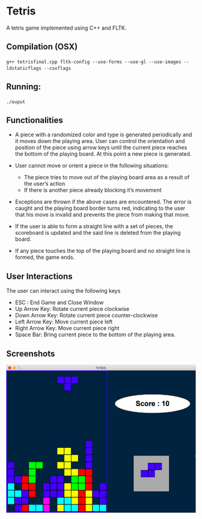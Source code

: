 # Tetris
A tetris game implemented using C++ and FLTK.

## Compilation (OSX)
`g++ tetrisfinal.cpp fltk-config --use-forms --use-gl --use-images --ldstaticflags --cxxflags` 

## Running: 
`./ouput`

## Functionalities
- A piece with a randomized color and type is generated periodically and it moves down the playing area. User can control the orientation and
position of the piece using arrow keys until the current piece reaches the bottom of the playing board. At this point a new piece is generated.
- User cannot move or orient a piece in the following situations:
    - The piece tries to move out of the playing board area as a result of the user’s action
    - If there is another piece already blocking it’s movement
    
- Exceptions are thrown if the above cases are encountered. The error is
caught and the playing board border turns red, indicating to the user
that his move is invalid and prevents the piece from making that
move.
- If the user is able to form a straight line with a set of pieces, the
scoreboard is updated and the said line is deleted from the playing board.
- If any piece touches the top of the playing board and no straight line is
formed, the game ends.


## User Interactions
The user can interact using the following keys
- ESC : End Game and Close Window
- Up Arrow Key: Rotate current piece clockwise
- Down Arrow Key: Rotate current piece counter-clockwise
- Left Arrow Key: Move current piece left
- Right Arrow Key: Move current piece right
- Space Bar: Bring current piece to the bottom of the playing area.

## Screenshots

![Screenshot](Screenshots/screenshot-1.png)

